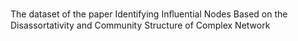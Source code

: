 The dataset of the paper Identifying Inﬂuential Nodes Based on the Disassortativity and Community Structure of Complex Network
